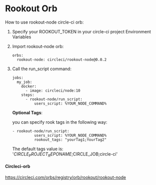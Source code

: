 # Rookout Orb

How to use rookout-node circle-ci orb:

1. Specify your ROOKOUT_TOKEN in your circle-ci project Environment Variables

2. Import rookout-node orb:
    ```
    orbs:
      rookout-node: circleci/rookout-node@0.0.2
    ```

3. Call the run_script command:

    ```
    jobs:
      my_job:
        docker:
          - image: circleci/node:10
        steps:
          - rookout-node/run_script:
              users_script: %YOUR_NODE_COMMAND%
    
    ```

    **Optional Tags**:

    you can specify rook tags in the following way:

    ```
    - rookout-node/run_script:
              users_script: %YOUR_NODE_COMMAND%
              rookout_tags: "yourTag1;YourTag2"
    ```
    
    The default tags value is: '$CIRCLE_PROJECT_REPONAME;$CIRCLE_JOB;circle-ci'


#### Circleci-orb
https://circleci.com/orbs/registry/orb/rookout/rookout-node